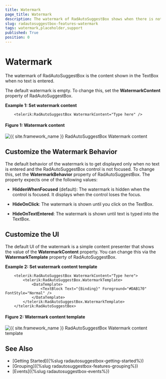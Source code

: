 ```yaml
---
title: Watermark
page_title: Watermark
description: The watermark of RadAutoSuggestBox shows when there is not text entered into the TextBox part of the control.
slug: radautosuggestbox-features-watermark
tags: watermark,placeholder,support
published: True
position: 0
---
```


# Watermark

The watermark of RadAutoSuggestBox is the content shown in the TextBox when no text is entered.

The default watermark is empty. To change this, set the __WatermarkContent__ property of RadAutoSuggestBox.

__Example 1: Set watermark content__
```XAML
	<telerik:RadAutoSuggestBox WatermarkContent="Type here" />
```

#### Figure 1: Watermark content
![{{ site.framework_name }} RadAutoSuggestBox Watermark content](images/radautosuggestbox-features-watermark-0.png)

## Customize the Watermark Behavior

The default behavior of the watermark is to get displayed only when no text is entered and the RadAutoSuggestBox control is not focused. To change this, set the __WatermarkBehavior__ property of RadAutoSuggestBox. The property expects one of the following values:

* __HiddenWhenFocused__ (default): The watermark is hidden when the control is focused. It displays when the control loses the focus.

* __HideOnClick__: The watermark is shown until you click on the TextBox.

* __HideOnTextEntered__: The watermark is shown until text is typed into the TextBox.

## Customize the UI

The default UI of the watermark is a simple content presenter that shows the value of the __WatermarkContent__ property. You can change this via the __WatermarkTemplate__ property of RadAutoSuggestBox.

__Example 2: Set watermark content template__
```XAML	 
	<telerik:RadAutoSuggestBox WatermarkContent="Type here">                       
		<telerik:RadAutoSuggestBox.WatermarkTemplate>
			<DataTemplate>
				<TextBlock Text="{Binding}" Foreground="#DAB170" FontStyle="Normal" />
			</DataTemplate>
		</telerik:RadAutoSuggestBox.WatermarkTemplate>
	</telerik:RadAutoSuggestBox>
```

#### Figure 2: Watermark content template
![{{ site.framework_name }} RadAutoSuggestBox Watermark content template](images/radautosuggestbox-features-watermark-1.png)

## See Also  
 * [Getting Started]({%slug radautosuggestbox-getting-started%})
 * [Grouping]({%slug radautosuggestbox-features-grouping%})
 * [Events]({%slug radautosuggestbox-events%}) 
